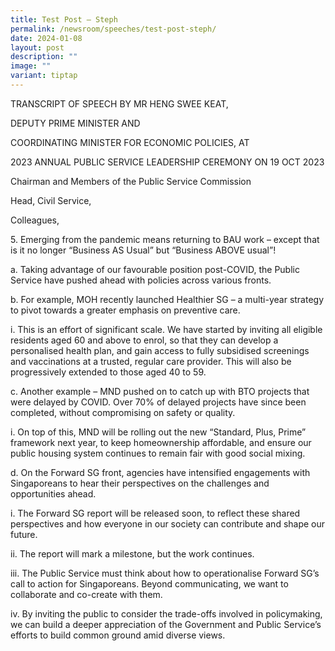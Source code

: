 ```yaml
---
title: Test Post – Steph
permalink: /newsroom/speeches/test-post-steph/
date: 2024-01-08
layout: post
description: ""
image: ""
variant: tiptap
---
```

<p>TRANSCRIPT OF SPEECH BY MR HENG SWEE KEAT, </p><p>DEPUTY PRIME MINISTER AND </p><p>COORDINATING MINISTER FOR ECONOMIC POLICIES, AT </p><p>2023 ANNUAL PUBLIC SERVICE LEADERSHIP CEREMONY ON 19 OCT 2023</p><p>Chairman and Members of the Public Service Commission</p><p>Head, Civil Service,</p><p>Colleagues, </p><p>5.	Emerging from the pandemic means returning to BAU work – except that is it no longer “Business AS Usual” but “Business ABOVE usual”! </p><p>a.	Taking advantage of our favourable position post-COVID, the Public Service have pushed ahead with policies across various fronts. </p><p>b.	For example, MOH recently launched Healthier SG – a multi-year strategy to pivot towards a greater emphasis on preventive care. </p><p>i.	This is an effort of significant scale. We have started by inviting all eligible residents aged 60 and above to enrol, so that they can develop a personalised health plan, and gain access to fully subsidised screenings and vaccinations at a trusted, regular care provider. This will also be progressively extended to those aged 40 to 59. </p><p>c.	Another example – MND pushed on to catch up with BTO projects that were delayed by COVID. Over 70% of delayed projects have since been completed, without compromising on safety or quality. </p><p>i.	On top of this, MND will be rolling out the new “Standard, Plus, Prime” framework next year, to keep homeownership affordable, and ensure our public housing system continues to remain fair with good social mixing.</p><p>d.	On the Forward SG front, agencies have intensified engagements with Singaporeans to hear their perspectives on the challenges and opportunities ahead. </p><p>i.	The Forward SG report will be released soon, to reflect these shared perspectives and how everyone in our society can contribute and shape our future. </p><p>ii.	The report will mark a milestone, but the work continues.</p><p>iii.	The Public Service must think about how to operationalise Forward SG’s call to action for Singaporeans. Beyond communicating, we want to collaborate and co-create with them.</p><p>iv.	By inviting the public to consider the trade-offs involved in policymaking, we can build a deeper appreciation of the Government and Public Service’s efforts to build common ground amid diverse views.  </p><p></p>